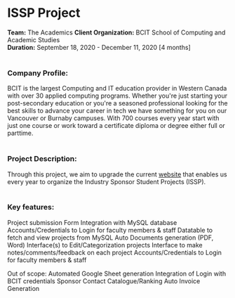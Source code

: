 # ISSP Project <br/>
**Team:** The Academics
**Client Organization:** BCIT School of Computing and Academic Studies <br/>
**Duration:** September 18, 2020 - December 11, 2020 [4 months] <br/><br/>

### **Company Profile:** <br/>
BCIT is the largest Computing and IT education provider in Western Canada with over 30 applied computing programs. Whether you're just starting your
post-secondary education or you're a seasoned professional looking for the best skills to advance your career in tech we have something for you on our
Vancouver or Burnaby campuses. With 700 courses every year start with just one course or work toward a certificate diploma or degree either full or parttime. <br/><br/>

### **Project Description:** <br/>
Through this project, we aim to upgrade the current [website](https://www.bcit.ca/computing-academic-studies/industry-sponsored-student-projects/issp-project-submission-form/) that enables us every year to organize the Industry Sponsor Student Projects (ISSP). <br/><br/>

### **Key features:** <br/>

  Project submission Form
  Integration with MySQL database
  Accounts/Credentials to Login for faculty members & staff
  Datatable to fetch and view projects from MySQL
  Auto Documents generation (PDF, Word)
  Interface(s) to Edit/Categorization projects
  Interface to make notes/comments/feedback on each project
  Accounts/Credentials to Login for faculty members & staff 

  Out of scope:
  Automated Google Sheet generation
  Integration of Login with BCIT credentials
  Sponsor Contact Catalogue/Ranking
  Auto Invoice Generation


